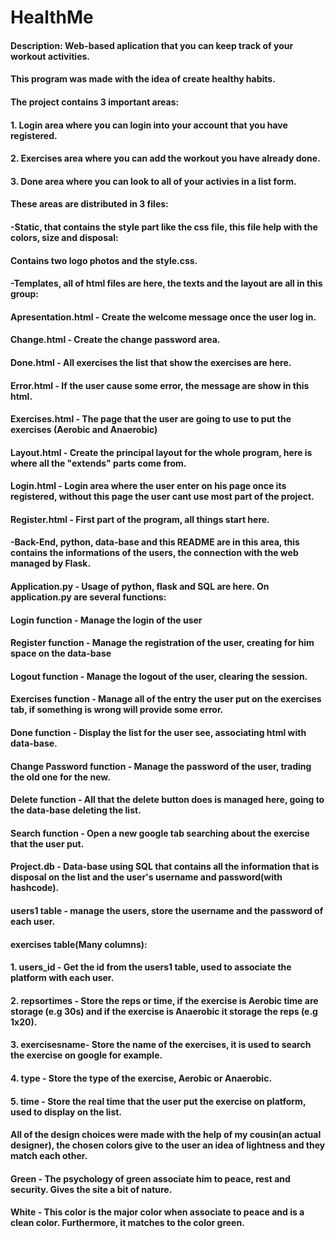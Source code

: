 # HealthMe
#### Description: Web-based aplication that you can keep track of your workout activities.
#### This program was made with the idea of create healthy habits.
#### The project contains 3 important areas:
#### 1. Login area where you can login into your account that you have registered.
#### 2. Exercises area where you can add the workout you have already done.
#### 3. Done area where you can look to all of your activies in a list form.
#### These areas are distributed in 3 files:
#### -Static, that contains the style part like the css file, this file help with the colors, size and disposal:
####   Contains two logo photos and the style.css.
#### -Templates, all of html files are here, the texts and the layout are all in this group:
####   Apresentation.html - Create the welcome message once the user log in.
####   Change.html - Create the change password area.
####   Done.html - All exercises the list that show the exercises are here.
####   Error.html - If the user cause some error, the message are show in this html.
####   Exercises.html - The page that the user are going to use to put the exercises (Aerobic and Anaerobic)
####   Layout.html - Create the principal layout for the whole program, here is where all the "extends" parts come from.
####   Login.html - Login area where the user enter on his page once its registered, without this page the user cant use most part of the project.
####   Register.html - First part of the program, all things start here.
#### -Back-End, python, data-base and this README are in this area, this contains the informations of the users, the connection with the web managed by Flask.
####   Application.py - Usage of python, flask and SQL are here. On application.py are several functions:
####    Login function - Manage the login of the user
####    Register function - Manage the registration of the user, creating for him space on the data-base
####    Logout function - Manage the logout of the user, clearing the session.
####    Exercises function - Manage all of the entry the user put on the exercises tab, if something is wrong will provide some error.
####    Done function - Display the list for the user see, associating html with data-base.
####    Change Password function - Manage the password of the user, trading the old one for the new.
####    Delete function - All that the delete button does is managed here, going to the data-base deleting the list.
####    Search function - Open a new google tab searching about the exercise that the user put.
####   Project.db - Data-base using SQL that contains all the information that is disposal on the list and the user's username and password(with hashcode).
####    users1 table - manage the users, store the username and the password of each user.
####    exercises table(Many columns):
####        1. users_id - Get the id from the users1 table, used to associate the platform with each user.
####        2. repsortimes - Store the reps or time, if the exercise is Aerobic time are storage (e.g 30s) and if the exercise is Anaerobic it storage the reps (e.g 1x20).
####        3. exercisesname- Store the name of the exercises, it is used to search the exercise on google for example.
####        4. type - Store the type of the exercise, Aerobic or Anaerobic.
####        5. time - Store the real time that the user put the exercise on platform, used to display on the list.
#### All of the design choices were made with the help of my cousin(an actual designer), the chosen colors give to the user an idea of lightness and they match each other.
####    Green - The psychology of green associate him to peace, rest and security. Gives the site a bit of nature.
####    White - This color is the major color when associate to peace and is a clean color. Furthermore, it matches to the color green.


